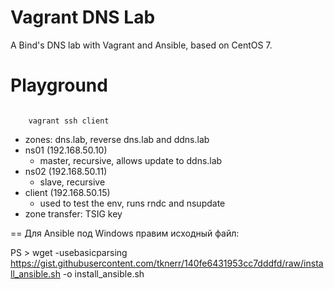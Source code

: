 # Vagrant DNS Lab

A Bind's DNS lab with Vagrant and Ansible, based on CentOS 7.

# Playground

<code>
    vagrant ssh client
</code>

  * zones: dns.lab, reverse dns.lab and ddns.lab
  * ns01 (192.168.50.10)
    * master, recursive, allows update to ddns.lab
  * ns02 (192.168.50.11)
    * slave, recursive
  * client (192.168.50.15)
    * used to test the env, runs rndc and nsupdate
  * zone transfer: TSIG key


==
Для Ansible под Windows правим исходный файл:

PS > wget -usebasicparsing https://gist.githubusercontent.com/tknerr/140fe6431953cc7dddfd/raw/install_ansible.sh -o install_ansible.sh

